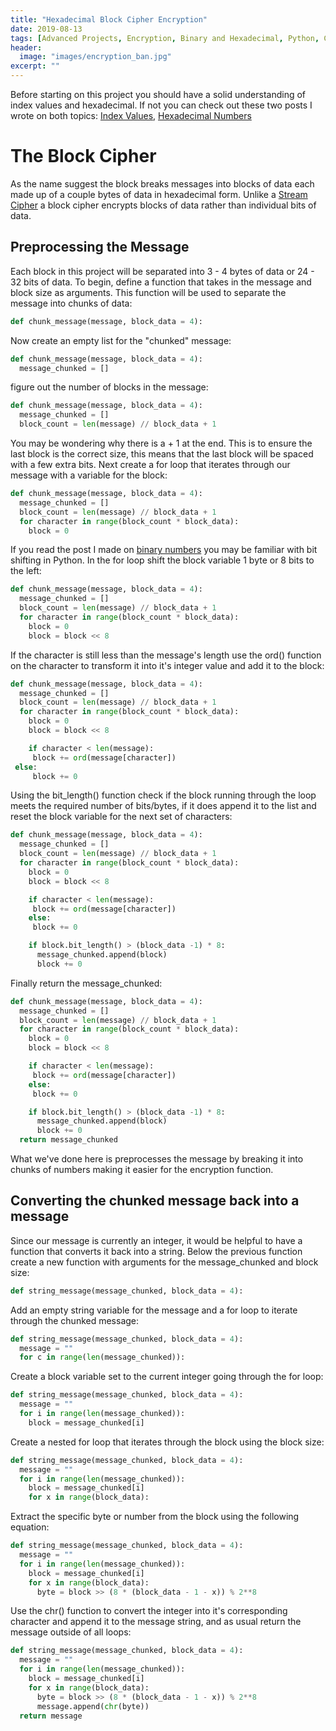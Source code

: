 ```yaml
---
title: "Hexadecimal Block Cipher Encryption"
date: 2019-08-13
tags: [Advanced Projects, Encryption, Binary and Hexadecimal, Python, Cyber Security]
header:
  image: "images/encryption_ban.jpg"
excerpt: ""
---
```

Before starting on this project you should have a solid understanding of index values and hexadecimal. If not you can check out these two posts I wrote on both topics: [Index Values](https://patchyst.github.io/indexASCII/), [Hexadecimal Numbers](https://patchyst.github.io/hexadecimalandcharactercodes/)
# The Block Cipher
As the name suggest the block breaks messages into blocks of data each made up of a couple bytes of data in hexadecimal form. Unlike a [Stream Cipher](https://patchyst.github.io/indexASCII/) a block cipher encrypts blocks of data rather than individual bits of data.
## Preprocessing the Message
Each block in this project will be separated into 3 - 4 bytes of data or 24 - 32 bits of data.
To begin, define a function that takes in the message and block size as arguments. This function will be used to separate the message into chunks of data:
```python
def chunk_message(message, block_data = 4):
```
Now create an empty list for the "chunked" message:
```python
def chunk_message(message, block_data = 4):
  message_chunked = []
```
figure out the number of blocks in the message:
```python
def chunk_message(message, block_data = 4):
  message_chunked = []
  block_count = len(message) // block_data + 1
```
You may be wondering why there is a + 1 at the end. This is to ensure the last block is the correct size, this means that the last block will be spaced with a few extra bits.
Next create a for loop that iterates through our message with a variable for the block:
```python
def chunk_message(message, block_data = 4):
  message_chunked = []
  block_count = len(message) // block_data + 1
  for character in range(block_count * block_data):
    block = 0
```
If you read the post I made on [binary numbers](https://patchyst.github.io/binaryintro/) you may be familiar with bit shifting in Python. In the for loop shift the block variable 1 byte or 8 bits to the left:
```python
def chunk_message(message, block_data = 4):
  message_chunked = []
  block_count = len(message) // block_data + 1
  for character in range(block_count * block_data):
    block = 0
    block = block << 8
```
If the character is still less than the message's length use the ord() function on the character to transform it into it's integer value and add it to the block:
```python
def chunk_message(message, block_data = 4):
  message_chunked = []
  block_count = len(message) // block_data + 1
  for character in range(block_count * block_data):
    block = 0
    block = block << 8

    if character < len(message):
     block += ord(message[character])
 else:
     block += 0
```
Using the bit_length() function check if the block running through the loop meets the required number of bits/bytes, if it does append it to the list and reset the block variable for the next set of characters:
```python
def chunk_message(message, block_data = 4):
  message_chunked = []
  block_count = len(message) // block_data + 1
  for character in range(block_count * block_data):
    block = 0
    block = block << 8

    if character < len(message):
     block += ord(message[character])
    else:
     block += 0

    if block.bit_length() > (block_data -1) * 8:
      message_chunked.append(block)
      block += 0
```
Finally return the message_chunked:

```python
def chunk_message(message, block_data = 4):
  message_chunked = []
  block_count = len(message) // block_data + 1
  for character in range(block_count * block_data):
    block = 0
    block = block << 8

    if character < len(message):
     block += ord(message[character])
    else:
     block += 0

    if block.bit_length() > (block_data -1) * 8:
      message_chunked.append(block)
      block += 0
  return message_chunked
```
What we've done here is preprocesses the message by breaking it into chunks of numbers making it easier for the encryption function.

## Converting the chunked message back into a message
Since our message is currently an integer, it would be helpful to have a function that converts it back into a string. Below the previous function create a new function with arguments for the message_chunked and block size:
```python
def string_message(message_chunked, block_data = 4):

```
Add an empty string variable for the message and a for loop to iterate through the chunked message:
```python
def string_message(message_chunked, block_data = 4):
  message = ""
  for c in range(len(message_chunked)):
```
Create a block variable set to the current integer going through the for loop:
```python
def string_message(message_chunked, block_data = 4):
  message = ""
  for i in range(len(message_chunked)):
    block = message_chunked[i]
```
Create a nested for loop that iterates through the block using the block size:
```python
def string_message(message_chunked, block_data = 4):
  message = ""
  for i in range(len(message_chunked)):
    block = message_chunked[i]
    for x in range(block_data):

```
Extract the specific byte or number from the block using the following equation:
```python
def string_message(message_chunked, block_data = 4):
  message = ""
  for i in range(len(message_chunked)):
    block = message_chunked[i]
    for x in range(block_data):
      byte = block >> (8 * (block_data - 1 - x)) % 2**8
```
Use the chr() function to convert the integer into it's corresponding character and append it to the message string, and as usual return the message outside of all loops:
```python
def string_message(message_chunked, block_data = 4):
  message = ""
  for i in range(len(message_chunked)):
    block = message_chunked[i]
    for x in range(block_data):
      byte = block >> (8 * (block_data - 1 - x)) % 2**8
      message.append(chr(byte))
  return message
```
